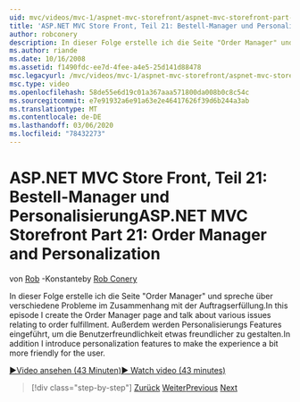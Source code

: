 ```yaml
---
uid: mvc/videos/mvc-1/aspnet-mvc-storefront/aspnet-mvc-storefront-part-21-order-manager-and-personalization
title: 'ASP.NET MVC Store Front, Teil 21: Bestell-Manager und Personalisierung | Microsoft-Dokumentation'
author: robconery
description: In dieser Folge erstelle ich die Seite "Order Manager" und spreche über verschiedene Probleme im Zusammenhang mit der Auftragserfüllung. Zusätzlich werden die Personalisierungs Features eingeführt...
ms.author: riande
ms.date: 10/16/2008
ms.assetid: f1490fdc-ee7d-4fee-a4e5-25d141d88478
msc.legacyurl: /mvc/videos/mvc-1/aspnet-mvc-storefront/aspnet-mvc-storefront-part-21-order-manager-and-personalization
msc.type: video
ms.openlocfilehash: 58de55e6d19c01a367aaa571800da008b0c8c54c
ms.sourcegitcommit: e7e91932a6e91a63e2e46417626f39d6b244a3ab
ms.translationtype: MT
ms.contentlocale: de-DE
ms.lasthandoff: 03/06/2020
ms.locfileid: "78432273"
---
```

# <a name="aspnet-mvc-storefront-part-21-order-manager-and-personalization"></a><span data-ttu-id="2eed2-104">ASP.NET MVC Store Front, Teil 21: Bestell-Manager und Personalisierung</span><span class="sxs-lookup"><span data-stu-id="2eed2-104">ASP.NET MVC Storefront Part 21: Order Manager and Personalization</span></span>

<span data-ttu-id="2eed2-105">von [Rob](https://github.com/robconery) -Konstante</span><span class="sxs-lookup"><span data-stu-id="2eed2-105">by [Rob Conery](https://github.com/robconery)</span></span>

<span data-ttu-id="2eed2-106">In dieser Folge erstelle ich die Seite "Order Manager" und spreche über verschiedene Probleme im Zusammenhang mit der Auftragserfüllung.</span><span class="sxs-lookup"><span data-stu-id="2eed2-106">In this episode I create the Order Manager page and talk about various issues relating to order fulfillment.</span></span> <span data-ttu-id="2eed2-107">Außerdem werden Personalisierungs Features eingeführt, um die Benutzerfreundlichkeit etwas freundlicher zu gestalten.</span><span class="sxs-lookup"><span data-stu-id="2eed2-107">In addition I introduce personalization features to make the experience a bit more friendly for the user.</span></span>

[<span data-ttu-id="2eed2-108">&#9654;Video ansehen (43 Minuten)</span><span class="sxs-lookup"><span data-stu-id="2eed2-108">&#9654; Watch video (43 minutes)</span></span>](https://channel9.msdn.com/Blogs/ASP-NET-Site-Videos/aspnet-mvc-storefront-part-21-order-manager-and-personalization)

> [!div class="step-by-step"]
> <span data-ttu-id="2eed2-109">[Zurück](aspnet-mvc-storefront-part-20-logging.md)
> [Weiter](aspnet-mvc-storefront-part-22-restructuring-rerouting-and-paypal.md)</span><span class="sxs-lookup"><span data-stu-id="2eed2-109">[Previous](aspnet-mvc-storefront-part-20-logging.md)
[Next](aspnet-mvc-storefront-part-22-restructuring-rerouting-and-paypal.md)</span></span>
